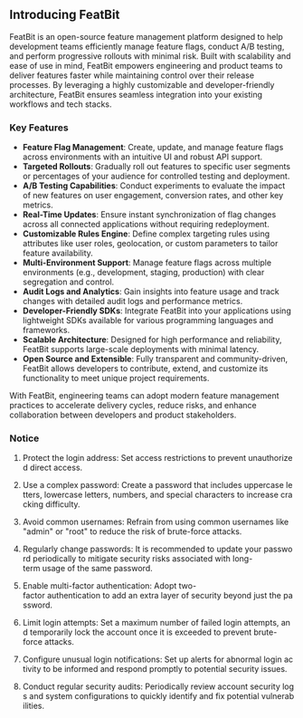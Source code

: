## Introducing FeatBit

FeatBit is an open-source feature management platform designed to help development teams efficiently manage feature flags, conduct A/B testing, and perform progressive rollouts with minimal risk. Built with scalability and ease of use in mind, FeatBit empowers engineering and product teams to deliver features faster while maintaining control over their release processes. By leveraging a highly customizable and developer-friendly architecture, FeatBit ensures seamless integration into your existing workflows and tech stacks.

### Key Features

- **Feature Flag Management**: Create, update, and manage feature flags across environments with an intuitive UI and robust API support.
- **Targeted Rollouts**: Gradually roll out features to specific user segments or percentages of your audience for controlled testing and deployment.
- **A/B Testing Capabilities**: Conduct experiments to evaluate the impact of new features on user engagement, conversion rates, and other key metrics.
- **Real-Time Updates**: Ensure instant synchronization of flag changes across all connected applications without requiring redeployment.
- **Customizable Rules Engine**: Define complex targeting rules using attributes like user roles, geolocation, or custom parameters to tailor feature availability.
- **Multi-Environment Support**: Manage feature flags across multiple environments (e.g., development, staging, production) with clear segregation and control.
- **Audit Logs and Analytics**: Gain insights into feature usage and track changes with detailed audit logs and performance metrics.
- **Developer-Friendly SDKs**: Integrate FeatBit into your applications using lightweight SDKs available for various programming languages and frameworks.
- **Scalable Architecture**: Designed for high performance and reliability, FeatBit supports large-scale deployments with minimal latency.
- **Open Source and Extensible**: Fully transparent and community-driven, FeatBit allows developers to contribute, extend, and customize its functionality to meet unique project requirements.

With FeatBit, engineering teams can adopt modern feature management practices to accelerate delivery cycles, reduce risks, and enhance collaboration between developers and product stakeholders.

### Notice

1.  Protect the login address: Set access restrictions to prevent unauthorized direct access.
    
2.  Use a complex password: Create a password that includes uppercase letters, lowercase letters, numbers, and special characters to increase cracking difficulty.
    
3.  Avoid common usernames: Refrain from using common usernames like "admin" or "root" to reduce the risk of brute-force attacks.
    
4.  Regularly change passwords: It is recommended to update your password periodically to mitigate security risks associated with long-term usage of the same password.
    
5.  Enable multi-factor authentication: Adopt two-factor authentication to add an extra layer of security beyond just the password.
    
6.  Limit login attempts: Set a maximum number of failed login attempts, and temporarily lock the account once it is exceeded to prevent brute-force attacks.
    
7.  Configure unusual login notifications: Set up alerts for abnormal login activity to be informed and respond promptly to potential security issues.
    
8.  Conduct regular security audits: Periodically review account security logs and system configurations to quickly identify and fix potential vulnerabilities.
        